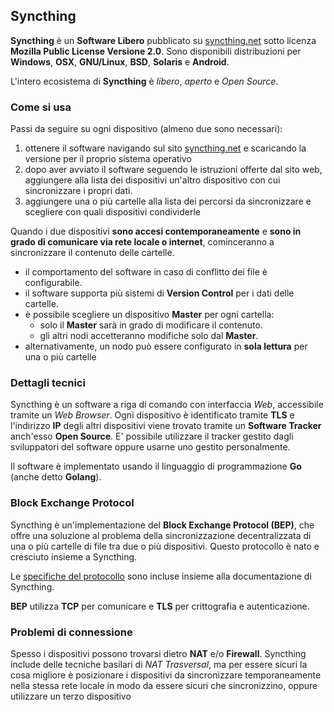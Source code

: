 ## Syncthing

__Syncthing__ è un __Software Libero__ pubblicato su [syncthing.net](http://syncthing.net) sotto licenza __Mozilla Public License Versione 2.0__. Sono disponibili distribuzioni per __Windows__, __OSX__, __GNU/Linux__, __BSD__, __Solaris__ e __Android__.

L'intero ecosistema di __Syncthing__ è _libero_, _aperto_ e _Open Source_.

### Come si usa

Passi da seguire su ogni dispositivo (almeno due sono necessari):

1. ottenere il software navigando sul sito [syncthing.net](http://syncthing.net) e scaricando la versione per il proprio sistema operativo
1. dopo aver avviato il software seguendo le istruzioni offerte dal sito web, aggiungere alla lista dei dispositivi un'altro dispositivo con cui sincronizzare i propri dati.
1. aggiungere una o più cartelle alla lista dei percorsi da sincronizzare e scegliere con quali dispositivi condividerle

Quando i due dispositivi __sono accesi contemporaneamente__ e __sono in grado di comunicare via rete locale o internet__, cominceranno a sincronizzare il contenuto delle cartelle.

- il comportamento del software in caso di conflitto dei file è configurabile.
- il software supporta più sistemi di __Version Control__ per i dati delle cartelle.
- è possibile scegliere un dispositivo __Master__ per ogni cartella:
    - solo il __Master__ sarà in grado di modificare il contenuto.
    - gli altri nodi accetteranno modifiche solo dal __Master__.
- alternativamente, un nodo può essere configurato in __sola lettura__ per una o più cartelle

### Dettagli tecnici

Syncthing è un software a riga di comando con interfaccia _Web_, accessibile tramite un _Web Browser_. Ogni dispositivo è identificato tramite __TLS__ e l'indirizzo __IP__ degli altri dispositivi viene trovato tramite un __Software Tracker__ anch'esso __Open Source__. E' possibile utilizzare il tracker gestito dagli sviluppatori del software oppure usarne uno gestito personalmente.

Il software è implementato usando il linguaggio di programmazione __Go__ (anche detto __Golang__).

### Block Exchange Protocol

Syncthing è un'implementazione del __Block Exchange Protocol (BEP)__, che offre una soluzione al problema della sincronizzazione decentralizzata di una o più cartelle di file tra due o più dispositivi. Questo protocollo è nato e cresciuto insieme a Syncthing.

Le [specifiche del protocollo](https://github.com/syncthing/specs/blob/master/BEPv1.md) sono incluse insieme alla documentazione di Syncthing.

__BEP__ utilizza __TCP__ per comunicare e __TLS__ per crittografia e autenticazione.

### Problemi di connessione

Spesso i dispositivi possono trovarsi dietro __NAT__ e/o __Firewall__. Syncthing include delle tecniche basilari di _NAT Trasversal_, ma per essere sicuri la cosa migliore è posizionare i dispositivi da sincronizzare temporaneamente nella stessa rete locale in modo da essere sicuri che sincronizzino, oppure utilizzare un terzo dispositivo 
